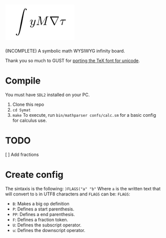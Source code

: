 # ![](https://github.com/Capochaw/Symat/blob/main/logo.png)
(INCOMPLETE) A symbolic math WYSIWYG infinity board.

Thank you so much to GUST for [porting the TeX font for unicode](https://www.gust.org.pl/projects/e-foundry/lm-math).
# Compile
You must have ```SDL2``` installed on your PC.
1) Clone this repo
2) ```cd Symat```
3) ```make```
To execute, run ```bin/mathparser confs/calc.sm``` for a basic config for calculus use.
# TODO
[ ] Add fractions
# Create config
The sintaxis is the following:
```)FLAGS("a" "b"```
Where ```a``` is the written text that will convert to ```b``` in UTF8 characters and ```FLAGS``` can be:
```FLAGS```:
* ```B```: Makes a big op definition
* ```P```: Defines a start parenthesis.
* ```PP```: Defines a end parenthesis.
* ```F```: Defines a fraction token.
* ```U```: Defines the subscript operator.
* ```u```: Defines the downscript operator.
